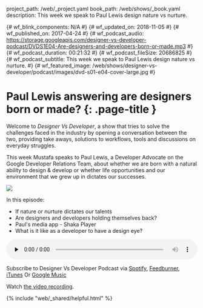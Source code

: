 project_path: /web/_project.yaml
book_path: /web/shows/_book.yaml
description: This week we speak to Paul Lewis design nature vs nurture.

{# wf_blink_components: N/A #}
{# wf_updated_on: 2018-11-05 #}
{# wf_published_on: 2017-04-24 #}
{# wf_podcast_audio: https://storage.googleapis.com/designer-vs-developer-podcast/DVDS1E04-Are-designers-and-developers-born-or-made.mp3 #}
{# wf_podcast_duration: 00:21:32 #}
{# wf_podcast_fileSize: 20686825 #}
{# wf_podcast_subtitle: This week we speak to Paul Lewis design nature vs nurture. #}
{# wf_featured_image: /web/shows/designer-vs-developer/podcast/images/dvd-s01-e04-cover-large.jpg #}

# Paul Lewis answering are designers born or made? {: .page-title }

Welcome to _Designer Vs Developer_, a show that tries to solve the challenges
faced in the industry by opening a conversation between the two, providing
take aways, solutions to workflows, tools and discussions on everyday struggles.

This week Mustafa speaks to Paul Lewis, a Developer Advocate on the Google
Developer Relations Team, about whether we are born with a natural ability to
design & develop or whether life opportunities and our environment that we
grew up in dictates our successes.

<img 
src="/web/shows/designer-vs-developer/podcast/images/dvd-s01-e04-cover.jpg" class="attempt-right">

In this episode:

* If nature or nurture dictates our talents
* Are designers and developers holding themselves back?
* Paul's media app - Shaka Player
* What is it like as a developer to have a design eye?

<audio style="width: 100%" 
src="https://storage.googleapis.com/designer-vs-developer-podcast/DVDS1E04-Are-designers-and-developers-born-or-made.mp3" controls 
preload="none">

Subscribe to Designer Vs Developer Podcast via
<a href="http://bit.ly/mustafaOnSpotify">Spotify</a>,
<a href="https://goo.gl/USHXv8">Feedburner</a>, 
<a href="https://goo.gl/1E9U0G">iTunes</a> Or 
<a href="https://goo.gl/qCBlST">
Google Music</a>

Watch <a href="https://www.youtube.com/playlist?list=PLNYkxOF6rcIC60856GnLEV5GQXMxc9ByJ">
the video recording</a>.

{% include "web/_shared/helpful.html" %}